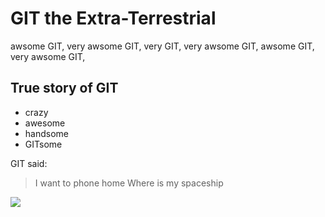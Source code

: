 # GIT the Extra-Terrestrial
awsome GIT, very awsome GIT, very GIT, very awsome GIT, awsome GIT, very awsome GIT,
## True story of GIT

* crazy
* awesome
* handsome
* GITsome

GIT said:
> I want to phone home
> Where is my spaceship

<img src="http://syn.org.au/app/uploads/drupal/et-extraterrestrial-200fp060810.jpg"/>
